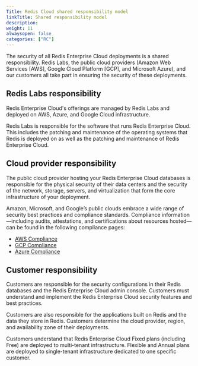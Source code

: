 ```yaml
---
Title: Redis Cloud shared responsibility model
linkTitle: Shared responsibility model
description:
weight: 11
alwaysopen: false
categories: ["RC"]
---
```

The security of all Redis Enterprise Cloud deployments is a shared responsibility. Redis Labs, the public cloud providers (Amazon Web Services \[AWS], Google Cloud Platform \[GCP], and Microsoft Azure), and our customers all
take part in ensuring the security of these deployments.

## Redis Labs responsibility

Redis Enterprise Cloud's offerings are managed by Redis Labs and deployed on AWS, Azure, and Google Cloud infrastructure.

Redis Labs is responsible for the software that runs Redis Enterprise Cloud. This includes the patching and maintenance of
the operating systems that Redis is deployed on as well as the patching and maintenance of Redis Enterprise Cloud.

## Cloud provider responsibility

The public cloud provider hosting your Redis Enterprise Cloud databases is responsible for the physical security of their data centers and
the security of the network, storage, servers, and virtualization that form the core infrastructure of your deployment.

Amazon, Microsoft, and Google’s public clouds embrace a wide range of security best practices and compliance standards. Compliance information—including audits, attestations, and certifications about resources hosted—can be found in the following compliance pages:

* [AWS Compliance](https://aws.amazon.com/compliance/)
* [GCP Compliance](https://cloud.google.com/security/compliance)
* [Azure Compliance](https://azure.microsoft.com/en-us/overview/trusted-cloud/compliance/)

## Customer responsibility

Customers are responsible for the security configurations in their Redis databases and the Redis Enterprise Cloud admin console. Customers must understand and implement the Redis Enterprise Cloud security features and best practices.

Customers are also responsible for the applications built on Redis and the data they store in Redis. Customers determine the cloud provider, region, and availability zone of their deployments.

Customers understand that Redis Enterprise Cloud Fixed plans (including Free) are deployed to multi-tenant  infrastructure.  Flexible and Annual plans are deployed to single-tenant infrastructure dedicated to one specific customer.
